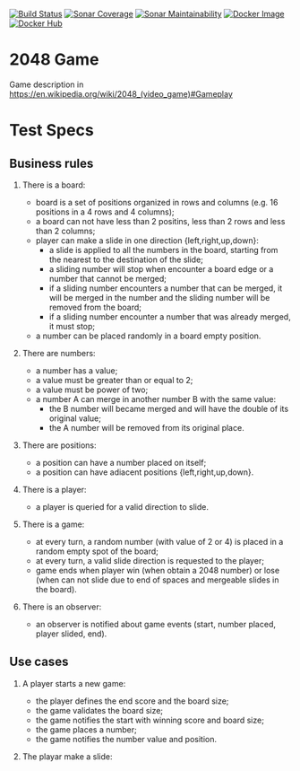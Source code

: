 [![Build Status](https://gitlab.com/campisano/cpp_tdd_2048_game/badges/master/pipeline.svg "Build Status")](https://gitlab.com/campisano/cpp_tdd_2048_game/-/pipelines)
[![Sonar Coverage](https://sonarcloud.io/api/project_badges/measure?project=cpp_tdd_2048_game&metric=coverage "Sonar Coverage")](https://sonarcloud.io/dashboard?id=cpp_tdd_2048_game)
[![Sonar Maintainability](https://sonarcloud.io/api/project_badges/measure?project=cpp_tdd_2048_game&metric=sqale_rating "Sonar Maintainability")](https://sonarcloud.io/dashboard?id=cpp_tdd_2048_game)
[![Docker Image](https://img.shields.io/docker/image-size/riccardocampisano/public/cpp_tdd_2048_game-latest?label=cpp_tdd_2048_game-latest&logo=docker "Docker Image")](https://hub.docker.com/r/riccardocampisano/public/tags?name=cpp_tdd_2048_game)
[![Docker Hub](https://img.shields.io/docker/image-size/riccardocampisano/public/cpp_tdd_2048_game-latest?label=cpp_tdd_2048_game-latest&logo=docker)](https://hub.docker.com/r/riccardocampisano/public/tags?name=cpp_tdd_2048_game)

# 2048 Game

Game description in https://en.wikipedia.org/wiki/2048_(video_game)#Gameplay

# Test Specs

## Business rules

1) There is a board:
    - board is a set of positions organized in rows and columns (e.g. 16 positions in a 4 rows and 4 columns);
    - a board can not have less than 2 positins, less than 2 rows and less than 2 columns;
    - player can make a slide in one direction {left,right,up,down}:
        - a slide is applied to all the numbers in the board, starting from the nearest to the destination of the slide;
        - a sliding number will stop when encounter a board edge or a number that cannot be merged;
        - if a sliding number encounters a number that can be merged, it will be merged in the number and the sliding number will be removed from the board;
        - if a sliding number encounter a number that was already merged, it must stop;
    - a number can be placed randomly in a board empty position.

0) There are numbers:
    - a number has a value;
    - a value must be greater than or equal to 2;
    - a value must be power of two;
    - a number A can merge in another number B with the same value:
        - the B number will became merged and will have the double of its original value;
        - the A number will be removed from its original place.

0) There are positions:
    - a position can have a number placed on itself;
    - a position can have adiacent positions {left,right,up,down}.

0) There is a player:
    - a player is queried for a valid direction to slide.

0) There is a game:
    - at every turn, a random number (with value of 2 or 4) is placed in a random empty spot of the board;
    - at every turn, a valid slide direction is requested to the player;
    - game ends when player win (when obtain a 2048 number) or lose (when can not slide due to end of spaces and mergeable slides in the board).

0) There is an observer:
    - an observer is notified about game events (start, number placed, player slided, end).

## Use cases

1) A player starts a new game:
    - the player defines the end score and the board size;
    - the game validates the board size;
    - the game notifies the start with winning score and board size;
    - the game places a number;
    - the game notifies the number value and position.

2) The playar make a slide:
